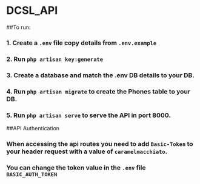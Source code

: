 # DCSL_API

##To run:
### 1. Create a `.env` file copy details from `.env.example`
### 2. Run `php artisan key:generate`
### 3. Create a database and match the .env DB details to your DB.
### 4. Run `php artisan migrate` to create the Phones table to your DB.
### 5. Run `php artisan serve` to serve the API in port 8000.

##API Authentication
### When accessing the api routes you need to add `Basic-Token` to your header request with a value of `caramelmacchiato`.

### You can change the token value in the `.env` file `BASIC_AUTH_TOKEN`
